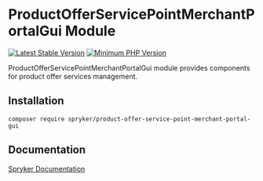 # ProductOfferServicePointMerchantPortalGui Module
[![Latest Stable Version](https://poser.pugx.org/spryker/product-offer-service-point-merchant-portal-gui/v/stable.svg)](https://packagist.org/packages/spryker/product-offer-service-point-merchant-portal-gui)
[![Minimum PHP Version](https://img.shields.io/badge/php-%3E%3D%208.0-8892BF.svg)](https://php.net/)

ProductOfferServicePointMerchantPortalGui module provides components for product offer services management.

## Installation

```
composer require spryker/product-offer-service-point-merchant-portal-gui
```

## Documentation

[Spryker Documentation](https://docs.spryker.com)
